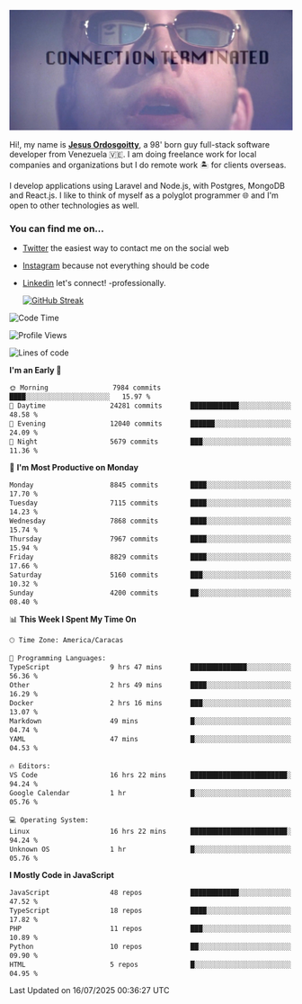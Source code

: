 ![hackers movie reference](./disconnected.jpg)

Hi!, my name is [**Jesus Ordosgoitty**](https://jodaz.dev), a 98' born guy full-stack software developer from Venezuela 🇻🇪. I am doing freelance work for local companies and organizations but I do remote work 🏝️ for clients overseas. 

I develop applications using Laravel and Node.js, with Postgres, MongoDB and React.js. I like to think of myself as a polyglot programmer 🌐 and I'm open to other technologies as well.

### You can find me on...

- [Twitter](https://twitter.com/jodaz_) the easiest way to contact me on the social web
- [Instagram](https://instagram.com/jodaz_) because not everything should be code
- [Linkedin](https://linkedin.com/in/jodaz) let's connect! -professionally.


    [![GitHub Streak](https://streak-stats.demolab.com?user=jodaz&theme=tokyonight)](https://git.io/streak-stats)

<!--START_SECTION:waka-->
![Code Time](http://img.shields.io/badge/Code%20Time-11%2C247%20hrs%2015%20mins-blue)

![Profile Views](http://img.shields.io/badge/Profile%20Views-0-blue)

![Lines of code](https://img.shields.io/badge/From%20Hello%20World%20I%27ve%20Written-83.5%20million%20lines%20of%20code-blue)

**I'm an Early 🐤** 

```text
🌞 Morning                7984 commits        ████░░░░░░░░░░░░░░░░░░░░░   15.97 % 
🌆 Daytime                24281 commits       ████████████░░░░░░░░░░░░░   48.58 % 
🌃 Evening                12040 commits       ██████░░░░░░░░░░░░░░░░░░░   24.09 % 
🌙 Night                  5679 commits        ███░░░░░░░░░░░░░░░░░░░░░░   11.36 % 
```
📅 **I'm Most Productive on Monday** 

```text
Monday                   8845 commits        ████░░░░░░░░░░░░░░░░░░░░░   17.70 % 
Tuesday                  7115 commits        ████░░░░░░░░░░░░░░░░░░░░░   14.23 % 
Wednesday                7868 commits        ████░░░░░░░░░░░░░░░░░░░░░   15.74 % 
Thursday                 7967 commits        ████░░░░░░░░░░░░░░░░░░░░░   15.94 % 
Friday                   8829 commits        ████░░░░░░░░░░░░░░░░░░░░░   17.66 % 
Saturday                 5160 commits        ███░░░░░░░░░░░░░░░░░░░░░░   10.32 % 
Sunday                   4200 commits        ██░░░░░░░░░░░░░░░░░░░░░░░   08.40 % 
```


📊 **This Week I Spent My Time On** 

```text
🕑︎ Time Zone: America/Caracas

💬 Programming Languages: 
TypeScript               9 hrs 47 mins       ██████████████░░░░░░░░░░░   56.36 % 
Other                    2 hrs 49 mins       ████░░░░░░░░░░░░░░░░░░░░░   16.29 % 
Docker                   2 hrs 16 mins       ███░░░░░░░░░░░░░░░░░░░░░░   13.07 % 
Markdown                 49 mins             █░░░░░░░░░░░░░░░░░░░░░░░░   04.74 % 
YAML                     47 mins             █░░░░░░░░░░░░░░░░░░░░░░░░   04.53 % 

🔥 Editors: 
VS Code                  16 hrs 22 mins      ████████████████████████░   94.24 % 
Google Calendar          1 hr                █░░░░░░░░░░░░░░░░░░░░░░░░   05.76 % 

💻 Operating System: 
Linux                    16 hrs 22 mins      ████████████████████████░   94.24 % 
Unknown OS               1 hr                █░░░░░░░░░░░░░░░░░░░░░░░░   05.76 % 
```

**I Mostly Code in JavaScript** 

```text
JavaScript               48 repos            ████████████░░░░░░░░░░░░░   47.52 % 
TypeScript               18 repos            ████░░░░░░░░░░░░░░░░░░░░░   17.82 % 
PHP                      11 repos            ███░░░░░░░░░░░░░░░░░░░░░░   10.89 % 
Python                   10 repos            ██░░░░░░░░░░░░░░░░░░░░░░░   09.90 % 
HTML                     5 repos             █░░░░░░░░░░░░░░░░░░░░░░░░   04.95 % 
```




 Last Updated on 16/07/2025 00:36:27 UTC
<!--END_SECTION:waka-->
